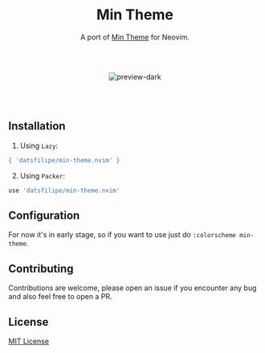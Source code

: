 <div align="center">

# Min Theme

A port of [Min Theme](https://github.com/miguelsolorio/min-theme) for Neovim.

<br/>
<br/>

![preview-dark](https://user-images.githubusercontent.com/76636791/235570903-edfbd62e-3908-4f5b-ae03-4b9945d58020.png) 

<br/>
<br/>

</div>

## Installation

1. Using `Lazy`:

```lua
{ 'datsfilipe/min-theme.nvim' }
```

2. Using `Packer`:

```lua
use 'datsfilipe/min-theme.nvim'
```

## Configuration

For now it's in early stage, so if you want to use just do `:colorscheme min-theme`.

## Contributing

Contributions are welcome, please open an issue if you encounter any bug and also feel free to open a PR.

## License

[MIT License](LICENSE) 

